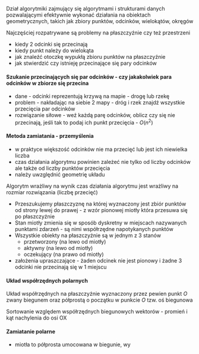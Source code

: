 Dział algorytmiki zajmujący się algorytmami i strukturami danych pozwalającymi efektywnie wykonać działania na obiektach geometrycznych, takich jak zbiory punktów, odcinków, wielokątów, okręgów

Najczęściej rozpatrywane są problemy na płaszczyźnie czy też przestrzeni
- kiedy 2 odcinki się przecinają
- kiedy punkt należy do wielokąta
- jak znaleźć otoczkę wypukłą zbioru punktów na płaszczyźnie
- jak stwierdzić czy istnieję przecinające się pary odcinków

#### Szukanie przecinających się par odcinków - czy jakakolwiek para odcinków w zbiorze się przecina
- dane - odcinki reprezentują krzywą na mapie - drogę lub rzekę
- problem - nakładając na siebie 2 mapy - dróg i rzek znajdź wszystkie przecięcia par odcinków
- rozwiązanie siłowe - weź każdą parę odcinków, oblicz czy się nie przecinają, jeśli tak to podaj ich punkt przecięcia - $O(n^2)$

#### Metoda zamiatania - przemyślenia
- w praktyce większość odcinków nie ma przecięć lub jest ich niewielka liczba
- czas działania algorytmu powinien zależeć nie tylko od liczby odcinków ale także od liczby punktów przecięcia
- należy uwzględnić geometrię układu

Algorytm wrażliwy na wynik
czas działania algorytmu jest wrażliwy na rozmiar rozwiązania (liczbę przecięć)

- Przeszukujemy płaszczyznę na której wyznaczony jest zbiór punktów od strony lewej do prawej - z wzór pionowej miotły która przesuwa się po płaszczyźnie
- Stan miotły zmienia się w sposób dyskretny w miejscach nazywanych punktami zdarzeń - są nimi współrzędne napotykanych punktów
- Wszystkie obiekty na płaszczyźnie są w jednym z 3 stanów
	- przetworzony (na lewo od miotły)
	- aktywny (na lewo od miotły)
	- oczekujący (na prawo od miotły)
- założenia upraszczające - żaden odcinek nie jest pionowy i żadne 3 odcinki nie przecinają się w 1 miejscu

#### Układ współrzędnych polarnych
Układ współrzędnych na płaszczyźnie wyznaczony przez pewien punkt $O$ zwany biegunem oraz półprostą o początku w punkcie $O$ tzw. oś biegunowa

Sortowanie względem współrzędnych biegunowych wektorów - promień i kąt nachylenia do osi OX

#### Zamiatanie polarne
- miotła to półprosta umocowana w biegunie, wy
